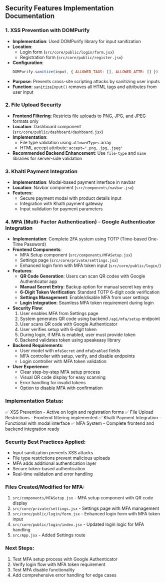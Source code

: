 ## Security Features Implementation Documentation

### 1. XSS Prevention with DOMPurify
- **Implementation**: Used DOMPurify library for input sanitization
- **Location**: 
  - Login form (`src/core/public/login/form.jsx`)
  - Registration form (`src/core/public/register.jsx`)
- **Configuration**: 
  ```javascript
  DOMPurify.sanitize(input, { ALLOWED_TAGS: [], ALLOWED_ATTR: [] })
  ```
- **Purpose**: Prevents cross-site scripting attacks by sanitizing user inputs
- **Function**: `sanitizeInput()` removes all HTML tags and attributes from user input

### 2. File Upload Security
- **Frontend Filtering**: Restricts file uploads to PNG, JPG, and JPEG formats only
- **Location**: Dashboard component (`src/core/public/dashboard/dashboard.jsx`)
- **Implementation**: 
  - File type validation using `allowedTypes` array
  - HTML accept attribute: `accept=".png,.jpg,.jpeg"`
- **Recommended Backend Enhancement**: Use `file-type` and `mime` libraries for server-side validation

### 3. Khalti Payment Integration
- **Implementation**: Modal-based payment interface in navbar
- **Location**: Navbar component (`src/components/navbar.jsx`)
- **Features**:
  - Secure payment modal with product details input
  - Integration with Khalti payment gateway
  - Input validation for payment parameters

### 4. MFA (Multi-Factor Authentication) - Google Authenticator Integration
- **Implementation**: Complete 2FA system using TOTP (Time-based One-Time Password)
- **Frontend Components**:
  - MFA Setup component (`src/components/MFASetup.jsx`)
  - Settings page (`src/core/private/settings.jsx`)
  - Enhanced login form with MFA token input (`src/core/public/login/`)
- **Features**:
  - **QR Code Generation**: Users can scan QR codes with Google Authenticator app
  - **Manual Secret Entry**: Backup option for manual secret key entry
  - **6-Digit Token Verification**: Standard TOTP 6-digit code verification
  - **Settings Management**: Enable/disable MFA from user settings
  - **Login Integration**: Seamless MFA token requirement during login
- **Security Flow**:
  1. User enables MFA from Settings page
  2. System generates QR code using backend `/api/mfa/setup` endpoint
  3. User scans QR code with Google Authenticator
  4. User verifies setup with 6-digit token
  5. During login, if MFA is enabled, user must provide token
  6. Backend validates token using speakeasy library
- **Backend Requirements**: 
  - User model with `mfaSecret` and `mfaEnabled` fields
  - MFA controller with setup, verify, and disable endpoints
  - Login controller with MFA token validation
- **User Experience**:
  - Clear step-by-step MFA setup process
  - Visual QR code display for easy scanning
  - Error handling for invalid tokens
  - Option to disable MFA with confirmation

### Implementation Status:
✅ XSS Prevention - Active on login and registration forms
✅ File Upload Restrictions - Frontend filtering implemented
✅ Khalti Payment Integration - Functional with modal interface
✅ MFA System - Complete frontend and backend integration ready

### Security Best Practices Applied:
- Input sanitization prevents XSS attacks
- File type restrictions prevent malicious uploads
- MFA adds additional authentication layer
- Secure token-based authentication
- Real-time validation and error handling

### Files Created/Modified for MFA:
1. `src/components/MFASetup.jsx` - MFA setup component with QR code display
2. `src/core/private/settings.jsx` - Settings page with MFA management
3. `src/core/public/login/form.jsx` - Enhanced login form with MFA token input
4. `src/core/public/login/index.jsx` - Updated login logic for MFA handling
5. `src/App.jsx` - Added Settings route

### Next Steps:
1. Test MFA setup process with Google Authenticator
2. Verify login flow with MFA token requirement
3. Test MFA disable functionality
4. Add comprehensive error handling for edge cases
